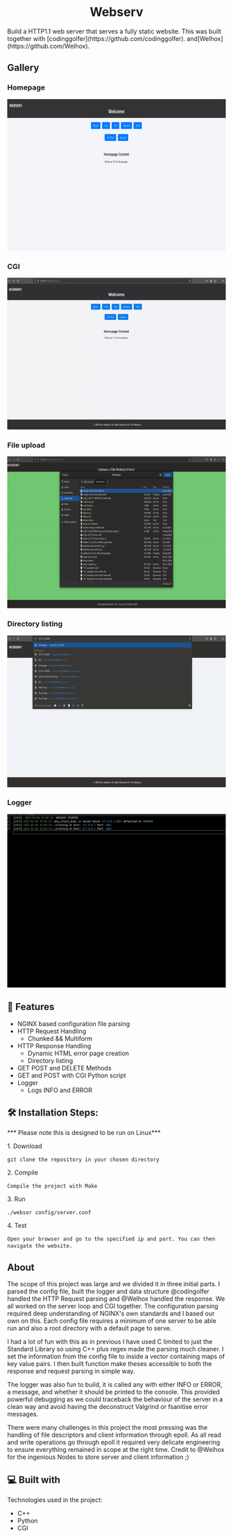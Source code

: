 <h1 align="center" id="title">Webserv</h1>

<p id="description">Build a HTTP1.1 web server that serves a fully static website. This was built together with [codinggolfer](https://github.com/codinggolfer). and[Welhox](https://github.com/Welhox).</p>

<h2>Gallery</h2>
<h3>Homepage</h3>
<img src="https://github.com/tcampbel22/42_WebServ/blob/master/root/etc/Homepage.png?raw=true" alt="project-screenshot" width="700" height="350/">
<h3>CGI</h3>
<img src="https://github.com/tcampbel22/42_WebServ/blob/master/root/etc/ezgif-791ae7153ec2d.gif?raw=true" alt="cgi post" width="700" height="350/">
<h3>File upload</h3>
<img src="https://github.com/tcampbel22/42_WebServ/blob/master/root/etc/upload.gif?raw=true" alt="upload file" width="700" height="350/">
<h3>Directory listing</h3>
<img src="https://github.com/tcampbel22/42_WebServ/blob/master/root/etc/directory_listing.gif?raw=true" alt="directory listing" width="700" height="350/">
<h3>Logger</h3>
<img src="https://github.com/tcampbel22/42_WebServ/blob/master/root/etc/logger.gif?raw=true" alt="directory listing" width="600" height="400/">
  
<h2>🧐 Features</h2>

*   NGINX based configuration file parsing
*   HTTP Request Handling
    * Chunked && Multiform 
*   HTTP Response Handling
    * Dynamic HTML error page creation
    * Directory listing
*   GET POST and DELETE Methods
*   GET and POST with CGI Python script
*   Logger
    * Logs INFO and ERROR

<h2>🛠️ Installation Steps:</h2>

<p>*** Please note this is designed to be run on Linux***</p>

<p>1. Download</p>

```
git clone the repository in your chosen directory
```

<p>2. Compile</p>

```
Compile the project with Make
```

<p>3. Run</p>

```
./webser config/server.conf
```

<p>4. Test</p>

```
Open your browser and go to the specified ip and port. You can then navigate the website.
```

<h2>About</h2>

The scope of this project was large and we divided it in three initial parts. I parsed the config file, built the logger and data structure @codingolfer handled the HTTP Request parsing and @Welhox handled the response. 
We all worked on the server loop and CGI together. The configuration parsing required deep understanding of NGINX's own standards and I based our own on this. 
Each config file requires a minimum of one server to be able run and also a root directory with a default page to serve. 

I had a lot of fun with this as in previous I have used C limited to just the Standard Library so using C++ plus regex made the parsing much cleaner. 
I set the information from the config file to inside a vector containing maps of key value pairs. I then built function make theses accessible to both the response and request parsing in simple way.

The logger was also fun to build, it is called any with either INFO or ERROR, a message, and whether it should be printed to the console. This provided powerful debugging as we could traceback the behaviour of the server
in a clean way and avoid having the deconstruct Valgrind or fsanitise error messages.

There were many challenges in this project the most pressing was the handling of file descriptors and client information through epoll. As all read and write operations go through epoll it required very delicate engineering to ensure everything remained in scope at the right time. Credit to @Welhox for the ingenious Nodes to store server and client information ;)


  
<h2>💻 Built with</h2>

Technologies used in the project:

*   C++
*   Python
*   CGI
